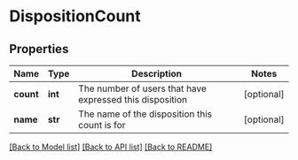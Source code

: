 # DispositionCount

## Properties
Name | Type | Description | Notes
------------ | ------------- | ------------- | -------------
**count** | **int** | The number of users that have expressed this disposition | [optional] 
**name** | **str** | The name of the disposition this count is for | [optional] 

[[Back to Model list]](../README.md#documentation-for-models) [[Back to API list]](../README.md#documentation-for-api-endpoints) [[Back to README]](../README.md)


